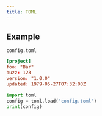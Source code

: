 ```yaml
---
title: TOML
---
```


## Example


`config.toml`


```toml
[project]
foo: "Bar"
buzz: 123
version: "1.0.0"
updated: 1979-05-27T07:32:00Z

```

```python
import toml
config = toml.load('config.toml')
print(config)
```

